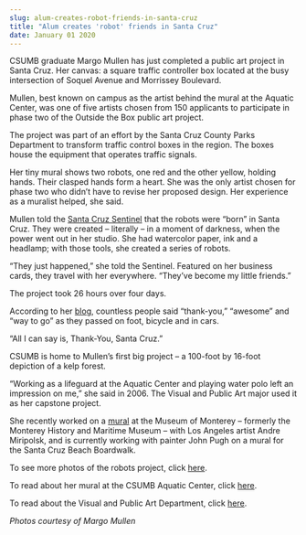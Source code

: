 ```yaml
---
slug: alum-creates-robot-friends-in-santa-cruz
title: "Alum creates 'robot' friends in Santa Cruz"
date: January 01 2020
---
```


 
<p>
  CSUMB graduate Margo Mullen has just completed a public art project in Santa
  Cruz. Her canvas: a square traffic controller box located at the busy
  intersection of Soquel Avenue and Morrissey Boulevard.
</p>
<p>
  Mullen, best known on campus as the artist behind the mural at the Aquatic
  Center, was one of five artists chosen from 150 applicants to participate in
  phase two of the Outside the Box public art project.
</p>
<p>
  The project was part of an effort by the Santa Cruz County Parks Department to
  transform traffic control boxes in the region. The boxes house the equipment
  that operates traffic signals.
</p>
<p>
  Her tiny mural shows two robots, one red and the other yellow, holding hands.
  Their clasped hands form a heart. She was the only artist chosen for phase two
  who didn’t have to revise her proposed design. Her experience as a muralist
  helped, she said.
</p>
<p>
  Mullen told the
  <a
    href="https://www.santacruzsentinel.com/ci_18355983?IADID=Search-www.santacruzsentinel.com-www.santacruzsentinel.com"
    >Santa Cruz Sentinel</a
  >
  that the robots were “born” in Santa Cruz. They were created – literally – in
  a moment of darkness, when the power went out in her studio. She had
  watercolor paper, ink and a headlamp; with those tools, she created a series
  of robots.
</p>
<p>
  “They just happened,” she told the Sentinel. Featured on her business cards,
  they travel with her everywhere. “They’ve become my little friends.”
</p>
<p>The project took 26 hours over four days.</p>
<p>
  According to her
  <a
    href="https://studiomargo.blogspot.com/2011/06/electric-box-robots-santa-cruz-margo.html"
    >blog</a
  >, countless people said “thank-you,” “awesome” and “way to go” as they passed
  on foot, bicycle and in cars.
</p>
<p>“All I can say is, Thank-You, Santa Cruz.”</p>
<p>
  CSUMB is home to Mullen’s first big project – a 100-foot by 16-foot depiction
  of a kelp forest.
</p>
<p>
  “Working as a lifeguard at the Aquatic Center and playing water polo left an
  impression on me,” she said in 2006. The Visual and Public Art major used it
  as her capstone project.
</p>
<p>
  She recently worked on a
  <a href="https://news.csumb.edu/news/2011/apr/29/art-students-alums-work-mural"
    >mural</a
  >
  at the Museum of Monterey – formerly the Monterey History and Maritime Museum
  – with Los Angeles artist Andre Miripolsk, and is currently working with
  painter John Pugh on a mural for the Santa Cruz Beach Boardwalk.
</p>
<p>
  To see more photos of the robots project, click
  <a
    href="https://studiomargo.blogspot.com/2011/06/electric-box-robots-santa-cruz-margo.html"
    >here</a
  >.
</p>
<p>
  To read about her mural at the CSUMB Aquatic Center, click
  <a href="https://success.csumb.edu/margo-mullen">here</a>.
</p>
<p>
  To read about the Visual and Public Art Department, click
  <a href="https://csumb.edu/art">here</a>.
</p>
<p><em>Photos courtesy of Margo Mullen </em></p>
 
